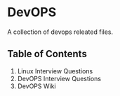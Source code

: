 DevOPS
====================================================

A collection of devops releated files.
## <a name='toc'>Table of Contents</a>
1. Linux Interview Questions
2. DevOPS Interview Questions
3. DevOPS Wiki
